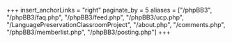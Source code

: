 +++
insert_anchorLinks = "right"
paginate_by = 5
aliases = ["/phpBB3", "/phpBB3/faq.php", "/phpBB3/feed.php", "/phpBB3/ucp.php", "/LanguagePreservationClassroomProject", "/about.php", "/comments.php", "/phpBB3/memberlist.php", "/phpBB3/posting.php"]
+++
